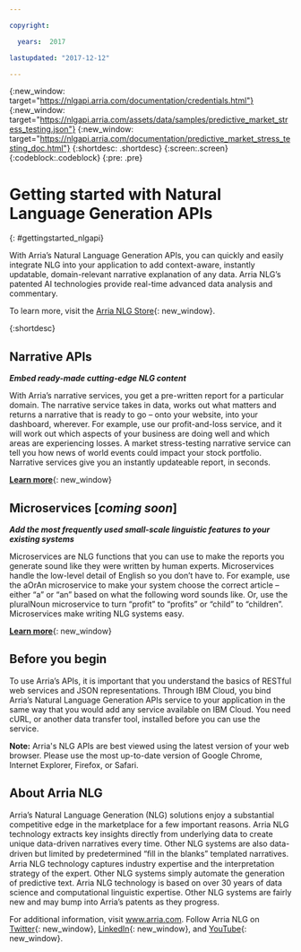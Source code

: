 ```yaml
---

copyright:

  years:  2017

lastupdated: "2017-12-12"

---
```


{:new_window: target="https://nlgapi.arria.com/documentation/credentials.html"}
{:new_window: target="https://nlgapi.arria.com/assets/data/samples/predictive_market_stress_testing.json"}
{:new_window: target="https://nlgapi.arria.com/documentation/predictive_market_stress_testing_doc.html"}
{:shortdesc: .shortdesc}
{:screen:.screen}
{:codeblock:.codeblock}
{:pre: .pre}

<!-- This template is for getting started with a Bluemix service. It is a task template intended to document productive use of the service. It is not intended for discovery and conceptual information.  -->

<!-- The name of this file should remain index.md.
Please delete out content examples and coding that you are not using for your service. -->

# Getting started with Natural Language Generation APIs
{: #gettingstarted_nlgapi}
<!-- Provide an appropriate ID above -->

<!-- Short description: REQUIRED
The short description section should include one to two sentences describing why a developer would want to use your service in an app. This should be conversational style. For search engine optimization, include the service long name and "Bluemix". Keep the {: shortdesc} after the first paragraph so that the framework renders it properly.

Examples: -->


With Arria’s Natural Language Generation APIs, you can quickly and easily integrate NLG into your application to add context-aware, instantly updatable, domain-relevant narrative explanation of any data. Arria NLG’s patented AI technologies provide real-time advanced data analysis and commentary.

To learn more, visit the [Arria NLG Store](https://nlgapi.arria.com/){: new_window}.

{:shortdesc}

## Narrative APIs
**_Embed ready-made cutting-edge NLG content_**

With Arria’s narrative services, you get a pre-written report for a particular domain. The narrative service takes in data, works out what matters and returns a narrative that is ready to go – onto your website, into your dashboard, wherever. For example, use our profit-and-loss service, and it will work out which aspects of your business are doing well and which areas are experiencing losses. A market stress-testing narrative service can tell you how news of world events could impact your stock portfolio. Narrative services give you an instantly updateable report, in seconds.

[**Learn more**](https://nlgapi.arria.com/){: new_window}

## Microservices [_coming soon_]
**_Add the most frequently used small-scale linguistic features to your existing systems_**

Microservices are NLG functions that you can use to make the reports you generate sound like they were written by human experts. Microservices handle the low-level detail of English so you don’t have to. For example, use the aOrAn microservice to make your system choose the correct article – either “a” or “an” based on what the following word sounds like. Or, use the pluralNoun microservice to turn “profit” to “profits” or “child” to “children”. Microservices make writing NLG systems easy.

[**Learn more**](https://nlgapi.arria.com/){: new_window}


<!-- If overview content is required, do not include it here. Put it in a separate "## About" section below the task section. -->

## Before you begin
To use Arria’s APIs, it is important that you understand the basics of RESTful web services and JSON representations. Through IBM Cloud, you bind Arria’s Natural Language Generation APIs service to your application in the same way that you would add any service available on IBM Cloud.
You need cURL, or another data transfer tool, installed before you can use the service.

**Note:** Arria's NLG APIs are best viewed using the latest version of your web browser. Please use the most up-to-date version of Google Chrome, Internet Explorer, Firefox, or Safari.

<!-- Task section: REQUIRED
The task section includes steps to integrate the service into the app.  
- With task-based, technical information, reduce the conversational style in favor of succinct and direct instructions.
- DO include the basic, most-common-use scenario steps to use the service or integrate it into the app. 
- DO NOT include steps to add the service from the Bluemix catalog; we assume that the user already took steps in the UI to add the service. 
- DO include code snippets in all languages that can be copied, as well as VCAP service info.  
- For additional tasks like configuring, managing, etc., add a task section (## Gerund_task_title) below the task section or "About" section if used. Use a task title such as "Configuring x", "Administering y", "Managing z". -->

<!-- You can include an optional prerequisites paragraph for any prerequisites to be met before integrating the service. For example: -->

## About Arria NLG
Arria’s Natural Language Generation (NLG) solutions enjoy a substantial competitive edge in the marketplace for a few important reasons. Arria NLG technology extracts key insights directly from underlying data to create unique data-driven narratives every time. Other NLG systems are also data-driven but limited by predetermined “ﬁll in the blanks” templated narratives. 
Arria NLG technology captures industry expertise and the interpretation strategy of the expert. Other NLG systems simply automate the generation of predictive text. 
Arria NLG technology is based on over 30 years of data science and computational linguistic expertise. Other NLG systems are fairly new and may bump into Arria’s patents as they progress.

For additional information, visit www.arria.com. Follow Arria NLG on [Twitter](https://twitter.com/ArriaNLG){: new_window}, [LinkedIn](https://www.linkedin.com/company/arria-nlg/){: new_window}, and [YouTube](https://www.youtube.com/user/ARRIAnlg){: new_window}.


<!-- Use ordered list markup for the step section. For code examples: 
- use three backticks ahead of and after the example (```)
- For copyable code snippet, multi-line, include {: codeblock} following the last set of backticks. A copy button will display in framework in output.
- For copyable command, single line, include {: pre} following the last set of backticks. When displayed, it will show "$" at the beginning of the command example and a copy button, but the copy button will include just the command example.
- For non-copyable output snippet, include {: screen} following the last set of backticks.
 -->

